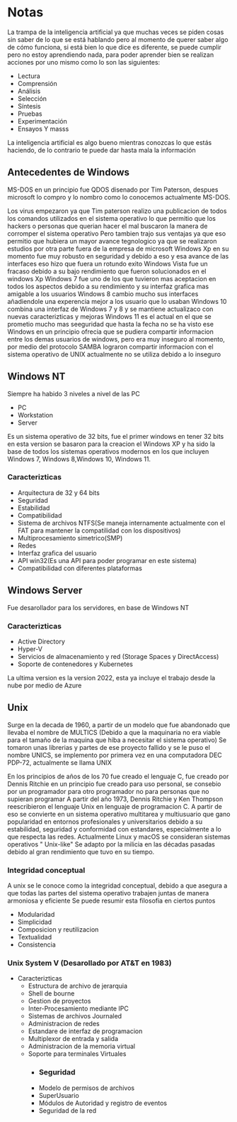 # Notas
La trampa de la inteligencia artificial ya que muchas veces se piden cosas sin saber de lo que se está hablando pero al momento de querer saber algo de cómo funciona, si está bien lo que dice es diferente, se puede cumplir pero no estoy aprendiendo nada, para poder aprender bien se realizan acciones por uno mismo como lo son las siguientes:
* Lectura
* Comprensión
* Análisis
* Selección
* Síntesis
* Pruebas
* Experimentación
* Ensayos
Y  masss

La inteligencia artificial es algo bueno mientras conozcas lo que estás haciendo, de lo contrario te puede dar hasta mala la información

## Antecedentes de Windows
MS-DOS en un principio fue QDOS disenado por Tim Paterson, despues microsoft lo compro y lo nombro como lo conocemos actualmente MS-DOS.

Los virus empezaron ya que Tim paterson realizo una publicacion de todos los comandos utilizados en el sistema operativo lo que permitio que los hackers o personas que querian hacer el mal buscaron la manera de corromper el sistema operativo
Pero tambien trajo sus ventajas ya que eso permitio que hubiera un mayor avance tegnologico ya que se realizaron estudios por otra parte fuera de la empresa de microsoft
Windows Xp en su momento fue muy robusto en seguridad y debido a eso y esa avance de las interfaces eso hizo que fuera un rotundo exito 
Windows Vista fue un fracaso debido a su bajo rendimiento que fueron solucionados en el windows Xp
Windows 7 fue uno de los que tuvieron mas aceptacion en todos los aspectos debido a su rendimiento y su interfaz grafica mas amigable a los usuarios
Windows 8 cambio mucho sus interfaces añadiendole una experencia mejor a los usuario que lo usaban
Windows 10 combina una interfaz de Windows 7 y 8 y se mantiene actualizaco con nuevas caracterizticas y mejoras
Windows 11 es el actual en el que se prometio mucho mas seeguridad que hasta la fecha no se ha visto ese 
Windows en un principio ofrecia que se pudiera compartir informacion entre los demas usuarios de windows, pero era muy inseguro al momento, por medio del protocolo SAMBA lograron compartir informacion con el sistema operativo de UNIX actualmente no se utiliza debido a lo inseguro

## Windows NT
Siempre ha habido 3 niveles a nivel de las PC
* PC
* Workstation
* Server

Es un sistema operativo de 32 bits, fue el primer windows en tener 32 bits en esta version se basaron para la creacion el Windows XP y ha sido la base de todos los sistemas operativos modernos en los que incluyen Windows 7, Windows 8,Windows 10, Windows 11.
### Caracterizticas
* Arquitectura de 32 y 64 bits
* Seguridad 
* Estabilidad
* Compatibilidad
* Sistema de archivos NTFS(Se maneja internamente actualmente con el FAT para mantener la compatilidad con los dispositivos)
* Multiprocesamiento simetrico(SMP)
* Redes
* Interfaz grafica del usuario
* API win32(Es una API para poder programar en este sistema)
* Compatibilidad con diferentes plataformas
 ## Windows Server
 Fue desarollador para los servidores, en base de Windows NT
 ### Caracterizticas
 * Active Directory
 * Hyper-V
 * Servicios de almacenamiento y red (Storage Spaces y DirectAccess)
 * Soporte de contenedores y Kubernetes
 
 La ultima version es la version 2022, esta ya incluye el trabajo desde la nube por medio de Azure

  ## Unix
Surge en la decada de 1960, a partir de un modelo que fue abandonado que llevaba el nombre de MULTICS (Debido a que la maquinaria no era viable para el tamaño de la maquina que hiba a necesitar el sistema operativo)
 Se tomaron unas librerias y partes de ese proyecto fallido y se le puso el nombre UNICS, se implemento por primera vez en una computadora DEC PDP-72, actualmente se llama UNIX

En los principios de años de los 70 fue creado el lenguaje C, fue creado por Dennis Ritchie en un principio fue creado para uso personal, se consebio por un programador para otro programador no para personas que no supieran programar
A partir del año 1973, Dennis Ritchie y Ken Thompson reescribieron el lenguaje Unix en lenguaje de programacion C.
A partir de eso se convierte en un sistema operativo multitarea y multiusuario que gano popularidad en entornos profesionales y universitarios debido a su estabilidad, seguridad y conformidad con estandares, especialmente a lo que respecta las redes.
Actualmente Linux y macOS se consideran sistemas operativos "
Unix-like"
Se adapto por la milicia en las décadas pasadas debido al gran rendimiento que tuvo en su tiempo.
### Integridad conceptual
A unix se le conoce como la integridad conceptual, debido a que asegura a que todas las partes del sistema operativo trabajen juntas de manera armoniosa y eficiente
Se puede resumir esta filosofia en ciertos puntos
* Modularidad
* Simplicidad
* Composicion y reutilizacion 
* Textualidad
* Consistencia


### Unix System V (Desarollado por AT&T en 1983)
* Caracterizticas
    * Estructura de archivo de jerarquia
    * Shell de bourne
    * Gestion de proyectos
    * Inter-Procesamiento mediante IPC
    * Sistemas de archivos Journaled
    * Administracion de redes
    * Estandare de interfaz de programacion
    * Multiplexor de entrada y salida
    * Administracion de la memoria virtual
    * Soporte para terminales Virtuales
      * ### Seguridad
      * Modelo de permisos de archivos
      * SuperUsuario
      * Módulos de Autoridad y registro de eventos 
      * Seguridad de la red

